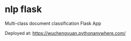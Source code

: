 # nlp flask
 Multi-class document classification Flask App
 
 
Deployed at: https://wuchengyuan.pythonanywhere.com/
